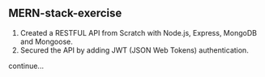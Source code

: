 ## MERN-stack-exercise
1. Created a RESTFUL API from Scratch with Node.js, Express, MongoDB and Mongoose.
2. Secured the API by adding JWT (JSON Web Tokens) authentication.

continue...
